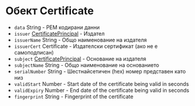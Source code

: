 # Обект Certificate

* `data` String - PEM кодирани данни
* `issuer` [CertificatePrincipal](certificate-principal.md) - Издател
* `issuerName` String - Общо наименование на издателя
* `issuerCert` Certificate - Издателски сертификат (ако не е самоподписан)
* `subject` [CertificatePrincipal](certificate-principal.md) - Основание на издателя
* `subjectName` String - Общо наименование на основанието
* `serialNumber` String - Шестнайсетичен (hex) номер представен като низ
* `validStart` Number - Start date of the certificate being valid in seconds
* `validExpiry` Number - End date of the certificate being valid in seconds
* `fingerprint` String - Fingerprint of the certificate